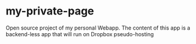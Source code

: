 my-private-page
===============

Open source project of my personal Webapp.
The content of this app is a backend-less app that will run on Dropbox pseudo-hosting
